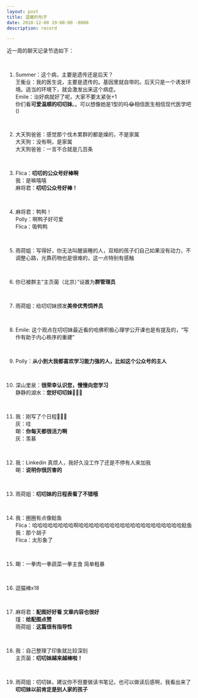```yaml
---
layout: post
title: 温暖的句子
date: 2018-12-08 19:00:00 -0000
description: record

---
```


近一周的聊天记录节选如下：

<br>

1) Summer：这个病，主要是遗传还是后天？<br>
王衡业：我的医生说，主要是遗传的。基因里就自带的。后天只是一个诱发环境。适当的环境下，就会激发出来这个病症。<br>
Emile：治好病就好了呢，大家不要太紧张+1<br>
你们看<b>可爱温顺的叨叨妹</b>。。可以想像她是1型的吗😂相信医生相信现代医学吧()

<br>

2) 大天狗爸爸：感觉那个伐木累群的都是燥的，不是家属<br>
大天狗：没有啊，是家属<br>
大天狗爸爸：一言不合就是几百条

<br>

3) Flica：<b>叨叨的公众号好棒啊</b><br>
我：是嘛嘻嘻<br>
麻将君：<b>叨叨公众号好棒！</b>

<br>

4) 麻将君：鸭鸭！<br>
Polly：啊鸭子好可爱<br>
Flica：吸鸭鸭

<br>

5) 雨荷姐：写得好，你无法叫醒装睡的人，双相的孩子们自己如果没有动力，不调整心路，光靠药物也是很难的，这一点特别有感触

<br>

6) 你已被群主“主页菌（北京）”设置为<b>群管理员</b>

<br>

7) 雨荷姐：给叨叨妹颁发<b>美帝优秀饲养员</b>

<br>

8) Emile: 这个观点在叨叨妹最近看的哈佛积极心理学公开课也是有提及的，“写作有助于内心秩序的重建”

<br>

9) Polly：<b>从小到大我都喜欢学习能力强的人，比如这个公众号的主人</b>

<br>

10) 深山里泉：<b>很荣幸认识您，慢慢向您学习</b><br>
静静的湖水：<b>您好叨叨妹</b>🤝🤝🤝

<br>

11) 我：刚写了个日程💪💪💪<br>
灰：哇<br>
朙：<b>你每天都很活力啊</b><br>
灰：羡慕

<br>

12) 我：Linkedin 真烦人，我好久没工作了还是不停有人来加我<br>
朙：<b>说明你很厉害的</b>

<br>

13) 雨荷姐：<b>叨叨妹的日程表看了不错哦</b>

<br>

14) 我：圈圈有点像鲶鱼<br>
Flica：哈哈哈哈哈哈哈哈啊哈哈哈哈哈哈哈哈哈哈哈哈哈哈哈哈哈哈哈哈鲶鱼<br>
我：那个胡子<br>
Flica：太形象了

<br>

15) 朙：一拳肉一拳蔬菜一拳主食 简单粗暴

<br>

16) 逗猫棒x18

<br>

17) 麻将君：<b>配图好好看 文章内容也很好</b><br>
瑾：<b>给配图点赞</b><br>
雨荷姐：<b>这篇很有指导性</b>

<br>

18) 我：自己整理了印象就比较深刻<br>
主页菌：<b>叨叨妹越来越棒啦！</b>

<br>

19) 雨荷姐：叨叨妹，建议你不但要做读书笔记，也可以做读后感啊，我看出来了<b>叨叨妹以前肯定是别人家的孩子</b>
